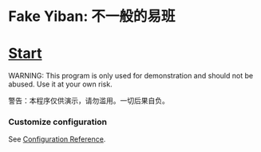 # Fake Yiban: 不一般的易班

# [Start](https://creatablely.github.io/creatablely1.github.io/dist/)

WARNING: This program is only used for demonstration and should not be abused. Use it at your own risk.

警告：本程序仅供演示，请勿滥用。一切后果自负。


### Customize configuration
See [Configuration Reference](https://cli.vuejs.org/config/).
